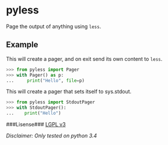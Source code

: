 pyless
======

Page the output of anything using `less`.

Example
-------

This will create a pager, and on exit send its own content to `less`.

```python
>>> from pyless import Pager
>>> with Pager() as p:
...     print("Hello", file=p)
```

This will create a pager that sets itself to sys.stdout.

```python
>>> from pyless import StdoutPager
>>> with StdoutPager():
...    print("Hello")
```

###Lisense###
[LGPL v3](http://www.gnu.org/licenses/lgpl-3.0.txt)

*Disclaimer: Only tested on python 3.4*
